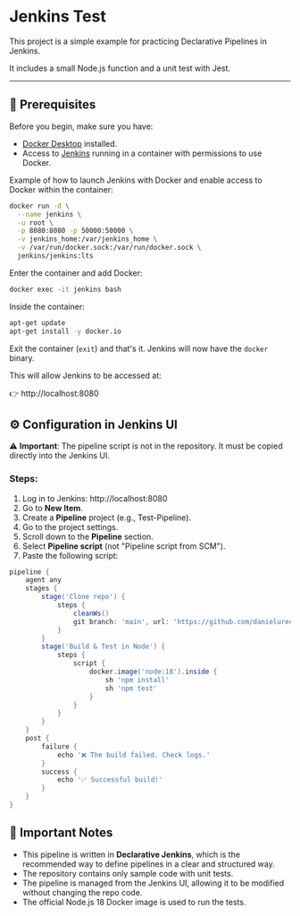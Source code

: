 # Jenkins Test

This project is a simple example for practicing Declarative Pipelines in Jenkins.

It includes a small Node.js function and a unit test with Jest.

---

## 🚀 Prerequisites

Before you begin, make sure you have:

- [Docker Desktop](https://www.docker.com/products/docker-desktop) installed.
- Access to [Jenkins](https://www.jenkins.io/) running in a container with permissions to use Docker.

Example of how to launch Jenkins with Docker and enable access to Docker within the container:

```bash
docker run -d \
  --name jenkins \
  -u root \
  -p 8080:8080 -p 50000:50000 \
  -v jenkins_home:/var/jenkins_home \
  -v /var/run/docker.sock:/var/run/docker.sock \
  jenkins/jenkins:lts
```

Enter the container and add Docker:

```bash
docker exec -it jenkins bash
```

Inside the container:

```bash
apt-get update
apt-get install -y docker.io
```

Exit the container (`exit`) and that's it. Jenkins will now have the `docker` binary.

This will allow Jenkins to be accessed at:

👉 http://localhost:8080

## ⚙️ Configuration in Jenkins UI

⚠️ **Important**: The pipeline script is not in the repository.
It must be copied directly into the Jenkins UI.

### Steps:

1. Log in to Jenkins: http://localhost:8080
2. Go to **New Item**.
3. Create a **Pipeline** project (e.g., Test-Pipeline).
4. Go to the project settings.
5. Scroll down to the **Pipeline** section.
6. Select **Pipeline script** (not "Pipeline script from SCM").
7. Paste the following script:

```groovy
pipeline {
    agent any
    stages {
        stage('Clone repo') {
            steps {
                cleanWs()
                git branch: 'main', url: 'https://github.com/danielureche/jenkins-test.git'
            }
        }
        stage('Build & Test in Node') {
            steps {
                script {
                    docker.image('node:18').inside {
                        sh 'npm install'
                        sh 'npm test'
                    }
                }
            }
        }
    }
    post {
        failure {
            echo '❌ The build failed. Check logs.'
        }
        success {
            echo '✅ Successful build!'
        }
    }
}
```

## 📌 Important Notes

- This pipeline is written in **Declarative Jenkins**, which is the recommended way to define pipelines in a clear and structured way.
- The repository contains only sample code with unit tests.
- The pipeline is managed from the Jenkins UI, allowing it to be modified without changing the repo code.
- The official Node.js 18 Docker image is used to run the tests.